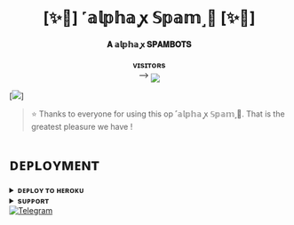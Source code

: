 <h1 align="center"><b>[✨🥀] ˹𝕒𝕝𝕡𝕙𝕒 ꭙ 𝕊𝕡𝕒𝕞˼🫧 [✨🥀]</b></h1>

<h4 align="center"> 𝐀 𝕒𝕝𝕡𝕙𝕒 ꭙ 𝐒𝐏𝐀𝐌𝐁𝐎𝐓𝐒</h4>
<p align="center">
    <b>ᴠɪsɪᴛᴏʀs</b><br>
 -->    <img align="middle" src="https://profile-counter.glitch.me/CHALCOGEN645/count.svg" />
</p>
[<img src="https://telegra.ph/file/1418d0b28bdbfab01b1b4.jpg"/>]

> ⭐️ Thanks to everyone for using this op ˹𝕒𝕝𝕡𝕙𝕒 ꭙ 𝕊𝕡𝕒𝕞˼🫧. That is the greatest pleasure we have !


# ᴅᴇᴘʟᴏʏᴍᴇɴᴛ


<details>
<summary><b>ᴅᴇᴘʟᴏʏ ᴛᴏ ʜᴇʀᴏᴋᴜ</b></summary>
<br>

[![Deploy](https://www.herokucdn.com/deploy/button.svg)](https://dashboard.heroku.com/new?template=https://github.com/CHALCOGEN645/SPAMBOT)

</details>


<details>
<summary><b>sᴜᴘᴘᴏʀᴛ</b></summary>
<br>

<a href="https://t.me/Friendship_Enterprises"><img src="https://img.shields.io/badge/Join-Telegram%20Channel-red.svg?logo=Telegram"></a>

</details>
<a href="https://t.me/THE_ALPHA_BOY"><img title="Telegram" src="https://img.shields.io/badge/support%23000000.svg?&style=for-the-badge&logo=telegram&logoColor=61DAFB"></a>
